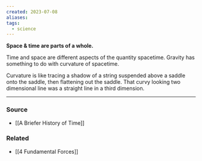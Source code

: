 ```yaml
---
created: 2023-07-08
aliases: 
tags:
  - science
---
```

**Space & time are parts of a whole.**

Time and space are different aspects of the quantity spacetime. Gravity has something to do with curvature of spacetime.

Curvature is like tracing a shadow of a string suspended above a saddle onto the saddle, then flattening out the saddle. That curvy looking two dimensional line was a straight line in a third dimension.

****
### Source
- [[A Briefer History of Time]]

### Related
- [[4 Fundamental Forces]]